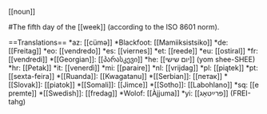 [[noun]]

#The fifth day of the [[week]] (according to the ISO 8601 norm).

==Translations==
*az: [[cüm&#601;]]
*Blackfoot: [[Mamiiksistsiko]]
*de: [[Freitag]]
*eo: [[vendredo]]
*es: [[viernes]]
*et: [[reede]]
*eu: [[ostiral]]
*fr: [[vendredi]]
*[[Georgian]]: [[პარასკევი]]
*he: [[יום שישי]] (yom shee-SHEE)
*hr: [[Petak]]
*it: [[venerdì]]
*mi: [[paraire]]
*nl: [[vrijdag]]
*pl: [[piątek]]
*pt: [[sexta-feira]]
*[[Ruanda]]: [[Kwagatanu]]
*[[Serbian]]: [[петак]]
*[[Slovak]]: [[piatok]]
*[[Somali]]: [[Jimce]]
*[[Sotho]]: [[Labohlano]]
*sq: [[e premte]]
*[[Swedish]]: [[fredag]]
*Wolof: [[Àjjuma]]
*yi: [[פרײַטאָג]] (FREI-tahg)